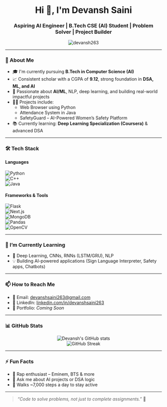 <h1 align="center">Hi 👋, I'm Devansh Saini</h1>
<h3 align="center">Aspiring AI Engineer | B.Tech CSE (AI) Student | Problem Solver | Project Builder</h3>

<p align="center">
  <img src="https://komarev.com/ghpvc/?username=devansh263&label=Profile%20views&color=0e75b6&style=flat" alt="devansh263" />
</p>

---

### 🧠 About Me

- 🎓 I'm currently pursuing **B.Tech in Computer Science (AI)**  
- 📈 Consistent scholar with a CGPA of **9.12**, strong foundation in **DSA, ML, and AI**
- 🤖 Passionate about **AI/ML**, NLP, deep learning, and building real-world impactful projects
- 👨‍💻 Projects include:
  - Web Browser using Python  
  - Attendance System in Java 
  - SafetyGuard – AI-Powered Women’s Safety Platform    
- 📚 Currently learning: **Deep Learning Specialization (Coursera)** & advanced DSA

---

### 🛠️ Tech Stack

#### Languages  
![Python](https://img.shields.io/badge/-Python-3776AB?logo=python&logoColor=white&style=for-the-badge)  
![C++](https://img.shields.io/badge/-C++-00599C?logo=c%2B%2B&logoColor=white&style=for-the-badge)  
![Java](https://img.shields.io/badge/-Java-007396?logo=java&logoColor=white&style=for-the-badge)

#### Frameworks & Tools  
![Flask](https://img.shields.io/badge/-Flask-000000?logo=flask&logoColor=white&style=for-the-badge)  
![Next.js](https://img.shields.io/badge/-Next.js-000000?logo=next.js&logoColor=white&style=for-the-badge)  
![MongoDB](https://img.shields.io/badge/-MongoDB-47A248?logo=mongodb&logoColor=white&style=for-the-badge)  
![Pandas](https://img.shields.io/badge/-Pandas-150458?logo=pandas&logoColor=white&style=for-the-badge)  
![OpenCV](https://img.shields.io/badge/-OpenCV-5C3EE8?logo=opencv&logoColor=white&style=for-the-badge)

---

### 🌱 I’m Currently Learning

- 🤖 Deep Learning, CNNs, RNNs (LSTM/GRU), NLP  
- 💡 Building AI-powered applications (Sign Language Interpreter, Safety apps, Chatbots)

---

### 📫 How to Reach Me

- 📧 Email: devanshsaini263@gmail.com  
- 💼 LinkedIn: [linkedin.com/in/devanshsaini263](https://linkedin.com/in/devanshsaini263)  
- 📂 Portfolio: *Coming Soon*

---

### 📊 GitHub Stats

<p align="center">
  <img src="https://github-readme-stats.vercel.app/api?username=devansh263&show_icons=true&theme=tokyonight" alt="Devansh's GitHub stats"/>
  <br />
  <img src="https://github-readme-streak-stats.herokuapp.com/?user=devansh263&theme=tokyonight" alt="GitHub Streak"/>
</p>

---

### ⚡ Fun Facts

- 🎤 Rap enthusiast – Eminem, BTS & more  
- 💬 Ask me about AI projects or DSA logic  
- 🧘 Walks ~7,000 steps a day to stay active

---

> *“Code to solve problems, not just to complete assignments.”* 🚀
